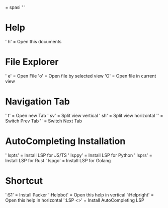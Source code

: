 <leader> = spasi ' '

# Help
' h' = Open this documents

# File Explorer
' e' = Open File
'o' = Open file by selected view
'O' = Open file in current view

# Navigation Tab
' t' = Open new Tab
' sv' = Split view vertical
' sh' = Split view horizontal
'<C-PageUp>' = Switch Prev Tab
'<C-PageDown>' = Switch Next Tab


# AutoCompleting Installation
' lspts' = Install LSP for JS/TS
' lsppy' = Install LSP for Python
' lsprs' = Install LSP for Rust
' lspgo' = Install LSP for Golang

# Shortcut
':S1' = Install Packer
':Helpbot' = Open this help in vertical
':Helpright' = Open this help in horizontal
':LSP <>' = Install AutoCompleting LSP


